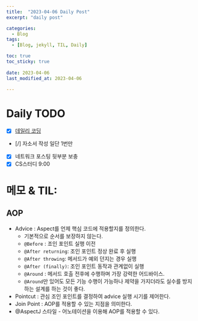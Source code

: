 ```yaml
---
title:  "2023-04-06 Daily Post"
excerpt: "daily post"

categories:
  - Blog
tags:
  - [Blog, jekyll, TIL, Daily]

toc: true
toc_sticky: true
 
date: 2023-04-06
last_modified_at: 2023-04-06

---
```


# Daily TODO

- [x] [데일리 코딩](https://urclass.codestates.com/classroom/33)
- [/] 자소서 작성 일단 1번만
- [x] 네트워크 포스팅 뒷부분 보충
- [x] CS스터디 9:00

# 메모 & TIL: 

## AOP

- Advice : Aspect를 언제 핵심 코드에 적용할지를 정의한다.
	- 기본적으로 순서를 보장하지 않는다.
	- `@Before` : 조인 포인트 실행 이전
	- `@After returning`: 조인 포인트 정상 완료 후 실행
	- `@After throwing`: 메서드가 예외 던지는 경우 실행
	- `@After (finally)`: 조인 포인트 동작과 관계없이 실행
	- `@Around` : 메서드 호출 전후에 수행하며 가장 강력한 어드바이스. 
	- `@Around`만 있어도 모든 기능 수행이 가능하나 제약을 가지더라도 실수를 방지하는 설계를 하는 것이  좋다.
- Pointcut : 관심 조인 포인트를 결정하여 advice 실행 시기를 제어한다.
- Join Point : AOP를 적용할 수 있는 지점을 의미한다.
- @AspectJ 스타일 - 어노테이션을 이용해 AOP를 적용할 수 있다.